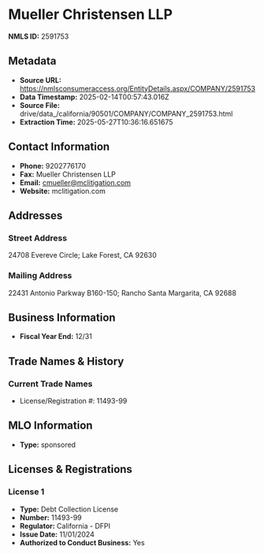 # Mueller Christensen LLP

**NMLS ID:** 2591753

## Metadata
- **Source URL:** https://nmlsconsumeraccess.org/EntityDetails.aspx/COMPANY/2591753
- **Data Timestamp:** 2025-02-14T00:57:43.016Z
- **Source File:** drive/data_/california/90501/COMPANY/COMPANY_2591753.html
- **Extraction Time:** 2025-05-27T10:36:16.651675

## Contact Information
- **Phone:** 9202776170
- **Fax:** Mueller Christensen LLP
- **Email:** cmueller@mclitigation.com
- **Website:** mclitigation.com

## Addresses
### Street Address
24708 Evereve Circle; Lake Forest, CA 92630

### Mailing Address
22431 Antonio Parkway B160-150; Rancho Santa Margarita, CA 92688

## Business Information
- **Fiscal Year End:** 12/31

## Trade Names & History
### Current Trade Names
- License/Registration #: 11493-99

## MLO Information
- **Type:** sponsored

## Licenses & Registrations

### License 1
- **Type:** Debt Collection License
- **Number:** 11493-99
- **Regulator:** California - DFPI
- **Issue Date:** 11/01/2024
- **Authorized to Conduct Business:** Yes
